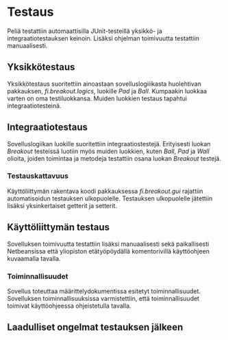 # Testaus
Peliä testattiin automaattisilla JUnit-testeillä yksikkö- ja integraatiotestauksen keinoin. Lisäksi ohjelman toimivuutta testattiin manuaalisesti.

## Yksikkötestaus
Yksikkötestaus suoritettiin ainoastaan sovelluslogiiikasta huolehtivan pakkauksen, *fi.breakout.logics*, luokille *Pad* ja *Ball*. Kumpaakin luokkaa varten on oma testiluokkansa. Muiden luokkien testaus tapahtui integraatiotesteinä. 
## Integraatiotestaus
Sovelluslogiikan luokille suoritettiin integraatiostestejä. Erityisesti luokan *Breakout* testeissä luotiin myös muiden luokkien, kuten *Ball*, *Pad* ja *Wall* olioita, joiden toimintaa ja metodeja testattiin osana luokan *Breakout* testejä. <br>
### Testauskattavuus 
Käyttöliittymän rakentava koodi pakkauksessa *fi.breakout.gui* rajattiin automatisoidun testauksen ulkopuolelle. Testauksen ulkopuolelle jätettiin lisäksi yksinkertaiset getterit ja setterit. 
## Käyttöliittymän testaus
Sovelluksen toimivuutta testattiin lisäksi manuaalisesti sekä paikallisesti Netbeansissa että yliopiston etätyöpöydällä komentorivillä käyttöohjeen kuvaamalla tavalla. 
### Toiminnallisuudet
Sovellus toteuttaa määrittelydokumentissa esitetyt toiminnallisuudet. Sovelluksen toiminnallisuuksissa varmistettiin, että toiminnallisuudet toimivat käyttöohjeessa ohjeistetulla tavalla. <br>

## Laadulliset ongelmat testauksen jälkeen 
